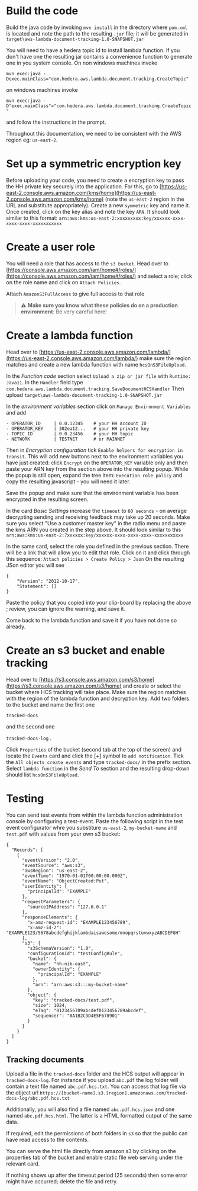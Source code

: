 # Build the code

Build the java code by invoking `mvn install` in the directory where `pom.xml` is located and note the path to the resulting `.jar` file; it will be generated in `target\aws-lambda-document-tracking-1.0-SNAPSHOT.jar`

You will need to have a hedera topic id to install  lambda function. If you don't have one the resulting jar contains a convenience function to generate one in you system console. On non windows machines invoke 

```mvn exec:java -Dexec.mainClass="com.hedera.aws.lambda.document.tracking.CreateTopic"```

on windows machines invoke 

```mvn exec:java -D"exec.mainClass"="com.hedera.aws.lambda.document.tracking.CreateTopic"```

and follow the instructions in the prompt. 

Throughout this documentation, we need to be consistent with the AWS region eg: `us-east-2`.  

# Set up a symmetric encryption key

Before uploading your code, you need to create a encryption key to pass the HH private key securely into the application. For this, go to [https://us-east-2.console.aws.amazon.com/kms/home](https://us-east-2.console.aws.amazon.com/kms/home)
 (note the `us-east-2` region in the URL and substitute appropriately). Create a new `symmetric` key and name it. Once created, click on the key alias and note  the key `ARN`. It should look similar to this format: `arn:aws:kms:us-east-2:xxxxxxxxx:key/xxxxxx-xxxx-xxxx-xxxx-xxxxxxxxxxx`

# Create a user role
You will need a role that has access to the `s3 bucket`.
Head over to [https://console.aws.amazon.com/iam/home#/roles/](https://console.aws.amazon.com/iam/home#/roles/) and select a role; click on the role name and click on `Attach Policies`.  

Attach `AmazonS3FullAccess` to give full access to that role

> :warning: **Make sure you know what these policies do on a production environment**: Be very careful here!

# Create a lambda function

 Head over to [https://us-east-2.console.aws.amazon.com/lambda/](https://us-east-2.console.aws.amazon.com/lambda/) make sure the region matches  and create a new lambda function with name `hcsOnS3FileUpload`. 

In the *Function code* section select `Upload a zip or jar file` with  `Runtime: Java11`. In the `Handler` field type `com.hedera.aws.lambda.document.tracking.SaveDocumentHCSHandler` Then upload `target\aws-lambda-document-tracking-1.0-SNAPSHOT.jar`

In the *environment variables* section click on `Manage Environment Variables`
and add

```
- OPERATOR_ID     | 0.0.12345    # your HH Account ID
- OPERATOR_KEY    | 302ea12...   # your HH private key
- TOPIC_ID        | 0.0.23456    # your HH topic
- NETWORK         | TESTNET      # or MAINNET
```

Then in *Encryption configuration* tick `Enable helpers for encryption in transit`. This will add new buttons next to the environment variables you have just created: click `Encrypt` on the `OPERATOR_KEY` variable only and then paste your ARN key from the section above into the resulting popup. While the popup is still open, expand the tree item: `Execution role policy` and copy the resulting javascript - you will need it later.

Save the popup and make sure that the environment variable has been encrypted in the resulting screen. 

In the card *Basic Settings* increase the `timeout` to `60 seconds` - on average decrypting sending and receiving feedback may take up 20 seconds. 
Make sure you select "Use a customer master key" in the radio menu and paste the kms ARN you created in the step above. It should look similar to this `arn:aws:kms:us-east-2:7xxxxxx:key/xxxxxx-xxxx-xxxx-xxxx-xxxxxxxxxxx`

In the same card, select the role you defined in the previous section. There will be a link that will allow you to edit that role. Click on it and click through this sequence: `Attach policies > Create Policy > Json` On the resulting JSon editor you will see

```{
{
    "Version": "2012-10-17",
    "Statement": []
} 
```

Paste the policy that you copied into your clip-board by replacing the above ;  review, you can ignore the warning,  and save it.

Come back to the lambda function and save it if you have not done so already.

# Create an s3 bucket and enable tracking

 Head over to [https://s3.console.aws.amazon.com/s3/home](https://s3.console.aws.amazon.com/s3/home) and create or select the bucket where HCS tracking will take place. Make sure the region matches with the region of the lambda function and decryption key. Add two folders to the bucket and name the first one 

 ```tracked-docs``` 

 and the second one 

 ```tracked-docs-log``` . 

 Click `Properties` of the bucket  (second tab at the top of the screen) and locate the `Events` card and click the [+] symbol to `add notification`. Tick the `All objects create events` and type `tracked-docs/` in the prefix section. Select `lambda function` in the *Send To* section and the resulting drop-down should list `hcsOnS3FileUpload`. 

# Testing

You can send test events from within the lambda function administration console by configuring a test-event.  Paste the following script in the test event configurator whre you substiture `us-east-2`, `my-bucket-name` and `test.pdf` with values from your own s3 bucket:
```
{
  "Records": [
    {
      "eventVersion": "2.0",
      "eventSource": "aws:s3",
      "awsRegion": "us-east-2",
      "eventTime": "1970-01-01T00:00:00.000Z",
      "eventName": "ObjectCreated:Put",
      "userIdentity": {
        "principalId": "EXAMPLE"
      },
      "requestParameters": {
        "sourceIPAddress": "127.0.0.1"
      },
      "responseElements": {
        "x-amz-request-id": "EXAMPLE123456789",
        "x-amz-id-2": "EXAMPLE123/5678abcdefghijklambdaisawesome/mnopqrstuvwxyzABCDEFGH"
      },
      "s3": {
        "s3SchemaVersion": "1.0",
        "configurationId": "testConfigRule",
        "bucket": {
          "name": "hh-nik-east",         
          "ownerIdentity": {
            "principalId": "EXAMPLE"
          },
          "arn": "arn:aws:s3:::my-bucket-name"
        },
        "object": {
          "key": "tracked-docs/test.pdf",
          "size": 1024,
          "eTag": "0123456789abcdef0123456789abcdef",
          "sequencer": "0A1B2C3D4E5F678901"
        }
      }
    }
  ]
}
```

## Tracking documents

Upload a file in the `tracked-docs` folder and the HCS output will appear in `tracked-docs-log`. For instance if you upload `abc.pdf` the log folder will contain a text file named `abc.pdf.hcs.txt`. You can access that log file via the object url ```https://[bucket-name].s3.[region].amazonaws.com/tracked-docs-log/abc.pdf.hcs.txt```

Additionally, you will also find a file named `abc.pdf.hcs.json` and one named `abc.pdf.hcs.html`. The latter is a HTML formatted output of the same data.   

If required, edit the permissions of both folders in `s3` so that the public can have read access to the contents. 

You can serve the html file directly from amazon s3 by clicking on the properties tab of the bucket and enable static file web serving under the relevant card. 

If nothing shows up after the timeout period (25 seconds) then some error might have occurred; delete the file and retry. 
